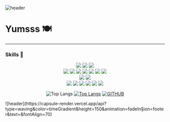 ![header](https://capsule-render.vercel.app/api?type=waving&color=timeGradient&height=150&animation=fadeIn&section=header&text=&fontAlign=70&desc=hllo)

# Yumsss 🍽️
---

### Skills 🔨
<div align=center>
        <div>
            <img src="https://img.shields.io/badge/HTML-E34F26?style=for-the-badge&logo=HTML5&logoColor=white" />
            <img src="https://img.shields.io/badge/CSS-1572B6?style=for-the-badge&logo=CSS3&logoColor=white" />
            <img src="https://img.shields.io/badge/JavsScript-F7DF1E?style=for-the-badge&logo=javascript&logoColor=white" />
        </div>
        <div>
            <img src="https://img.shields.io/badge/SCSS-CC6699?style=for-the-badge&logo=Sass&logoColor=white" />
            <img src="https://img.shields.io/badge/CSS Modules-000000?style=for-the-badge&logo=cssmodules&logoColor=white" />
            <img src="https://img.shields.io/badge/jQuery-0769AD?style=for-the-badge&logo=jquery&logoColor=white" />
            <img src="https://img.shields.io/badge/React-61DAFB?style=for-the-badge&logo=React&logoColor=white" />
            <img src="https://img.shields.io/badge/Redux-Saga-999999?style=for-the-badge&logo=Reduxsaga&logoColor=white" />
            <img src="https://img.shields.io/badge/Next.js-000000?style=for-the-badge&logo=nextdotjs&logoColor=white" />                <img src="https://img.shields.io/badge/Redux-764ABC?style=for-the-badge&logo=Redux&logoColor=white" />
        </div>
        <div>
            <img src="https://img.shields.io/badge/AWS S3-569A31?style=for-the-badge&logo=amazons3&logoColor=white" />
            <img src="https://img.shields.io/badge/Amazon AWS-232F3E?style=for-the-badge&logo=amazonaws&logoColor=white" />
        </div>
        <div>
            <img src="https://img.shields.io/badge/Github-181717?style=for-the-badge&logo=github&logoColor=white" />
            <img src="https://img.shields.io/badge/Jira-0052CC?style=for-the-badge&logo=jira&logoColor=white" />
            <img src="https://img.shields.io/badge/Confluence-172B4D?style=for-the-badge&logo=confluence&logoColor=white" />
            <img src="https://img.shields.io/badge/Slack-4A154B?style=for-the-badge&logo=Slack&logoColor=white" />
            <img src="https://img.shields.io/badge/Figma-F24E1E?style=for-the-badge&logo=Figma&logoColor=white" />
            <img src="https://img.shields.io/badge/Notion-000000?style=for-the-badge&logo=Notion&logoColor=white" />
        </div>



![Top Langs](https://github-readme-stats.vercel.app/api/top-langs/?username=yum-kim&hide_progress=true)
[![Top Langs](https://github-readme-stats.vercel.app/api/top-langs/?username=yum-kim)](https://github.com/yum-kim/github-readme-stats)
[![GITHUB](https://hits.seeyoufarm.com/api/count/incr/badge.svg?url=https%3A%2F%2Fgithub.com%2Fyum-kim&count_bg=%23CA9DEF&title_bg=%23000000&icon=github.svg&icon_color=%23E7E7E7&title=Github&edge_flat=false)](https://github.com/yum-kim)
</div>
![header](https://capsule-render.vercel.app/api?type=waving&color=timeGradient&height=150&animation=fadeIn&section=footer&text=&fontAlign=70)



